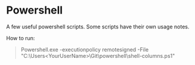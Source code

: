 # Powershell
A few useful powershell scripts. Some scripts have their own usage notes. 

How to run:

> Powershell.exe -executionpolicy remotesigned -File  "C:\Users\<YourUserName>\Git\powershell\shell-columns.ps1"
